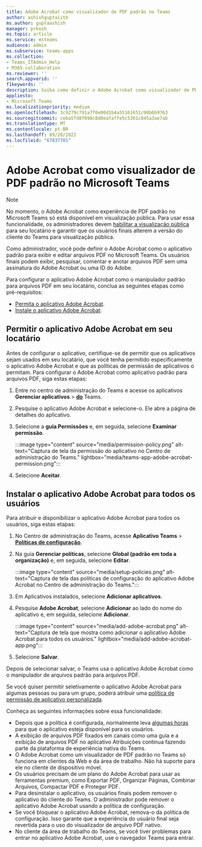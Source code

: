 ```yaml
---
title: Adobe Acrobat como visualizador de PDF padrão no Teams
author: ashishguptaiitb
ms.author: guptaashish
manager: prkosh
ms.topic: article
ms.service: msteams
audience: admin
ms.subservice: teams-apps
ms.collection:
- Teams_ITAdmin_Help
- M365-collaboration
ms.reviewer: ''
search.appverid: ''
f1keywords: ''
description: Saiba como definir o Adobe Acrobat como visualizador de PDF padrão para exibir e editar arquivos PDF no Microsoft Teams.
appliesto:
- Microsoft Teams
ms.localizationpriority: medium
ms.openlocfilehash: 3c9279c791a7f0e00d1b4a55161651c90b6b9763
ms.sourcegitcommit: ceba5fd8f098c8d0eafaffe5c5301c845a3ae7ab
ms.translationtype: MT
ms.contentlocale: pt-BR
ms.lasthandoff: 09/20/2022
ms.locfileid: "67837701"
---
```

# <a name="adobe-acrobat-as-a-default-pdf-viewer-in-microsoft-teams"></a>Adobe Acrobat como visualizador de PDF padrão no Microsoft Teams

> [!NOTE]
> No momento, o Adobe Acrobat como experiência de PDF padrão no Microsoft Teams só está disponível em visualização pública. Para usar essa funcionalidade, os administradores devem [habilitar a visualização pública](public-preview-doc-updates.md#enable-public-preview) para seu locatário e garantir que os usuários finais alterem a versão do cliente do Teams para visualização pública.

Como administrador, você pode definir o Adobe Acrobat como o aplicativo padrão para exibir e editar arquivos PDF no Microsoft Teams. Os usuários finais podem exibir, pesquisar, comentar e anotar arquivos PDF sem uma assinatura do Adobe Acrobat ou uma ID do Adobe.

Para configurar o aplicativo Adobe Acrobat como o manipulador padrão para arquivos PDF em seu locatário, conclua as seguintes etapas como pré-requisitos:

* [Permita o aplicativo Adobe Acrobat](#allow-adobe-acrobat-app-in-your-tenant).
* [Instale o aplicativo Adobe Acrobat](#install-adobe-acrobat-app-for-all-users).

## <a name="allow-adobe-acrobat-app-in-your-tenant"></a>Permitir o aplicativo Adobe Acrobat em seu locatário

Antes de configurar o aplicativo, certifique-se de permitir que os aplicativos sejam usados em seu locatário, que você tenha permitido especificamente o aplicativo Adobe Acrobat e que as políticas de permissão de aplicativos o permitam. Para configurar o Adobe Acrobat como aplicativo padrão para arquivos PDF, siga estas etapas:

1. Entre no centro de administração do Teams e acesse os aplicativos **Gerenciar aplicativos** > **[do](https://admin.teams.microsoft.com/policies/manage-apps)** Teams.

1. Pesquise o aplicativo Adobe Acrobat e selecione-o. Ele abre a página de detalhes do aplicativo.

1. Selecione a **guia Permissões** e, em seguida, selecione **Examinar permissão**.

   :::image type="content" source="media/permission-policy.png" alt-text="Captura de tela da permissão do aplicativo no Centro de administração do Teams." lightbox="media/teams-app-adobe-acrobat-permission.png":::

1. Selecione **Aceitar**.

## <a name="install-adobe-acrobat-app-for-all-users"></a>Instalar o aplicativo Adobe Acrobat para todos os usuários

Para atribuir e disponibilizar o aplicativo Adobe Acrobat para todos os usuários, siga estas etapas:

1. No Centro de administração do Teams, acesse **Aplicativo Teams** > [**Políticas de configuração**](https://admin.teams.microsoft.com/policies/app-setup).

1. Na guia **Gerenciar políticas**, selecione **Global (padrão em toda a organização)** e, em seguida, selecione **Editar**.

   :::image type="content" source="media/setup-policies.png" alt-text="Captura de tela das políticas de configuração do aplicativo Adobe Acrobat no Centro de administração do Teams.":::

1. Em Aplicativos instalados, selecione **Adicionar aplicativos**.

1. Pesquise **Adobe Acrobat**, selecione **Adicionar** ao lado do nome do aplicativo e, em seguida, selecione **Adicionar**.

   :::image type="content" source="media/add-adobe-acrobat.png" alt-text="Captura de tela que mostra como adicionar o aplicativo Adobe Acrobat para todos os usuários." lightbox="media/add-adobe-acrobat-app.png":::

1. Selecione **Salvar**.

Depois de selecionar salvar, o Teams usa o aplicativo Adobe Acrobat como o manipulador de arquivos padrão para arquivos PDF.

Se você quiser permitir seletivamente o aplicativo Adobe Acrobat para algumas pessoas ou para um grupo, poderá atribuir uma [política de permissão de aplicativo personalizada](teams-app-permission-policies.md).

Conheça as seguintes informações sobre essa funcionalidade:

* Depois que a política é configurada, normalmente leva [algumas horas](teams-app-setup-policies.md) para que o aplicativo esteja disponível para os usuários.
* A exibição de arquivos PDF fixados em canais como uma guia e a exibição de arquivos PDF no aplicativo Atribuições continua fazendo parte da plataforma de experiência nativa do Teams.
* O Adobe Acrobat como um visualizador de PDF padrão no Teams só funciona em clientes da Web e da área de trabalho. Não há suporte para ele no cliente de dispositivo móvel.
* Os usuários precisam de um plano do Adobe Acrobat para usar as ferramentas premium, como Exportar PDF, Organizar Páginas, Combinar Arquivos, Compactar PDF e Proteger PDF.
* Para desinstalar o aplicativo, os usuários finais podem remover o aplicativo do cliente do Teams. O administrador pode remover o aplicativo Adobe Acrobat usando a política de configuração.
* Se você bloquear o aplicativo Adobe Acrobat, remova-o da política de configuração. Isso garante que a experiência do usuário final seja revertida para o uso do visualizador de arquivo PDF nativo.
* No cliente da área de trabalho do Teams, se você tiver problemas para entrar no aplicativo Adobe Acrobat, use o navegador Teams para entrar.
